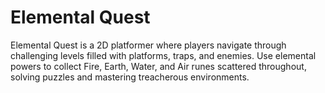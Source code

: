 # Elemental Quest
Elemental Quest is a 2D platformer where players navigate through challenging levels filled with platforms, traps, and enemies. Use elemental powers to collect Fire, Earth, Water, and Air runes scattered throughout, solving puzzles and mastering treacherous environments.
